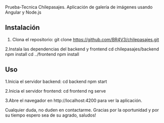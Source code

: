 Prueba-Tecnica Chilepasajes.
Aplicación de galería de imágenes usando Angular y Node.js

## Instalación

1. Clona el repositorio:
    git clone https://github.com/BR4V3/chilepasajes.git

2.Instala las dependencias del backend y frontend
    cd chilepasajes/backend
    npm install
    cd ../frontend
    npm install

## Uso

1.Inicia el servidor backend:
    cd backend
    npm start

2.Inicia el servidor frontend:
    cd frontend
    ng serve
    
3.Abre el navegador en http://localhost:4200 para ver la aplicación.

Cualquier duda, no duden en contactarme.
Gracias por la oportunidad y por su tiempo espero sea de su agrado, saludos!
    
